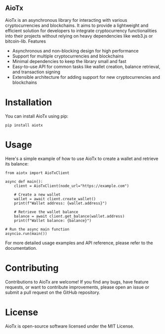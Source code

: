 ## AioTx

AioTx is an asynchronous library for interacting with various cryptocurrencies and blockchains. It aims to provide a lightweight and efficient solution for developers to integrate cryptocurrency functionalities into their projects without relying on heavy dependencies like web3.js or bitcoin-lib.
Features

- Asynchronous and non-blocking design for high performance
- Support for multiple cryptocurrencies and blockchains
- Minimal dependencies to keep the library small and fast
- Easy-to-use API for common tasks like wallet creation, balance retrieval, and transaction signing
- Extensible architecture for adding support for new cryptocurrencies and blockchains

# Installation
You can install AioTx using pip:
```
pip install aiotx
```

# Usage
Here's a simple example of how to use AioTx to create a wallet and retrieve its balance:

```
from aiotx import AioTxClient

async def main():
    client = AioTxClient(node_url="https://example.com")
    
    # Create a new wallet
    wallet = await client.create_wallet()
    print(f"Wallet address: {wallet.address}")
    
    # Retrieve the wallet balance
    balance = await client.get_balance(wallet.address)
    print(f"Wallet balance: {balance}")

# Run the async main function
asyncio.run(main())
```

For more detailed usage examples and API reference, please refer to the documentation.

# Contributing
Contributions to AioTx are welcome! If you find any bugs, have feature requests, or want to contribute improvements, please open an issue or submit a pull request on the GitHub repository.

# License
AioTx is open-source software licensed under the MIT License.